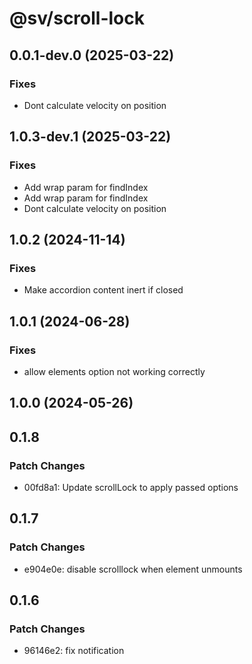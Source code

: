 # @sv/scroll-lock

## 0.0.1-dev.0 (2025-03-22)

### Fixes

- Dont calculate velocity on position

## 1.0.3-dev.1 (2025-03-22)

### Fixes

- Add wrap param for findIndex
- Add wrap param for findIndex
- Dont calculate velocity on position

## 1.0.2 (2024-11-14)

### Fixes

- Make accordion content inert if closed

## 1.0.1 (2024-06-28)

### Fixes

- allow elements option not working correctly

## 1.0.0 (2024-05-26)

## 0.1.8

### Patch Changes

- 00fd8a1: Update scrollLock to apply passed options

## 0.1.7

### Patch Changes

- e904e0e: disable scrolllock when element unmounts

## 0.1.6

### Patch Changes

- 96146e2: fix notification
